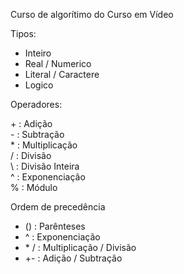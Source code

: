 Curso de algorítimo do Curso em Vídeo

Tipos:

* Inteiro
* Real / Numerico
* Literal / Caractere
* Logico

Operadores:

\+  : Adição  
\-  : Subtração  
\*  : Multiplicação  
/ : Divisão  
\ : Divisão Inteira  
^ : Exponenciação  
% : Módulo  


Ordem de precedência

* () : Parênteses
* ^ : Exponenciação
* \* / : Multiplicação / Divisão
* +- : Adição / Subtração
